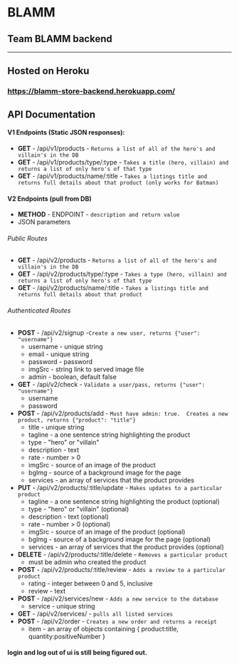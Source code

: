 # BLAMM
## Team BLAMM backend
<hr>

## Hosted on Heroku
### https://blamm-store-backend.herokuapp.com/

## API Documentation
#### V1 Endpoints (Static JSON responses):
- **GET** - /api/v1/products - `Returns a list of all of the hero's and villain's in the DB`
- **GET** - /api/v1/products/type/:type - `Takes a title (hero, villain) and returns a list of only hero's of that type`
- **GET** - /api/v1/products/name/:title - `Takes a listings title and returns full details about that product (only works for Batman)`


#### V2 Endpoints (pull from DB)
- **METHOD** - ENDPOINT - `description and return value`
 - JSON parameters

###### Public Routes

 - **GET** - /api/v2/products - `Returns a list of all of the hero's and villain's in the DB`
 - **GET** - /api/v2/products/type/:type - `Takes a type (hero, villain) and returns a list of only hero's of that type`
 - **GET** - /api/v2/products/name/:title - `Takes a listings title and returns full details about that product`

###### Authenticated Routes
- **POST** - /api/v2/signup -`Create a new user, returns {"user": "username"}`
  - username - unique string
  - email - unique string
  - password - password
  - imgSrc - string link to served image file
  - admin - boolean, default false
- **GET** - /api/v2/check - `Validate a user/pass, returns {"user": "username"}`
  - username
  - password
- **POST** - /api/v2/products/add - `Must have admin: true.  Creates a new product, returns {"product": "title"}`
  - title - unique string
  - tagline - a one sentence string highlighting the product
  - type - "hero" or "villain"
  - description - text
  - rate - number > 0
  - imgSrc - source of an image of the product
  - bgImg - source of a background image for the page
  - services - an array of services that the product provides
- **PUT** - /api/v2/products/:title/update - `Makes updates to a particular product`
  - tagline - a one sentence string highlighting the product (optional)
  - type - "hero" or "villain" (optional)
  - description - text (optional)
  - rate - number > 0 (optional)
  - imgSrc - source of an image of the product (optional)
  - bgImg - source of a background image for the page (optional)
  - services - an array of services that the product provides (optional)
- **DELETE** - /api/v2/products/:title/delete - `Removes a particular product`
  - must be admin who created the product
- **POST** - /api/v2/products/:title/review - `Adds a review to a particular product`
  - rating - integer between 0 and 5, inclusive
  - review - text
- **POST** - /api/v2/services/new - `Adds a new service to the database`
  - service - unique string
- **GET** - /api/v2/services/ - `pulls all listed services`
- **POST** - /api/v2/order - `Creates a new order and returns a receipt`
  - item - an array of objects containing { product:title, quantity:positiveNumber }

#### login and log out of ui is still being figured out.
